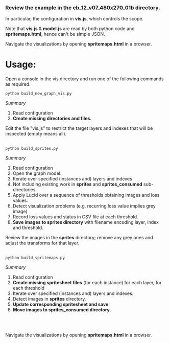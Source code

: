 ### Review the example in the **eb_12_v07_480x270_01b** directory.

In particular, the configuration in **vis.js**, which controls the scope.

Note that **vis.js** & **model.js** are read by both python code and **spritemaps.html**, hence can't be simple JSON.

Navigate the visualizations by opening **spritemaps.html** in a browser.


# Usage:

Open a console in the vis directory and run one of the following commands as required.<br>

```
python build_new_graph_vis.py
```
_Summary_
1. Read configuration
2. **Create missing directories and files.**

Edit the file "vis.js" to restrict the target layers and indexes that will be inspected (empty means all).
<br>
<br>


```
python build_sprites.py
```
_Summary_
1. Read configuration
2. Open the graph model.
3. Iterate over specified (instances and) layers and indexes
4. Not including existing work in **sprites** and **sprites_consumed** sub-directories.
5. Apply Lucid over a sequence of thresholds obtaining images and loss values.
6. Detect visualization problems (e.g. recurring loss value implies grey image)
7. Record loss values and status in CSV file at each threshold.
8. **Save images to sprites directory** with filename encoding layer, index and threshold.

Review the images in the **sprites** directory; remove any grey ones and adjust the transforms for that layer.
<br>
<br>


```
python build_spritemaps.py
```
_Summary_
1. Read configuration
2. **Create missing spritesheet files** (for each instance) for each layer, for each threshold 
3. Iterate over specified (instances and) layers and indexes.
4. Detect images in **sprites** directory.
5. **Update corresponding spritesheet and save**.
6. **Move images to sprites_consumed directory**.
<br>
<br>

Navigate the visualizations by opening **spritemaps.html** in a browser. 


